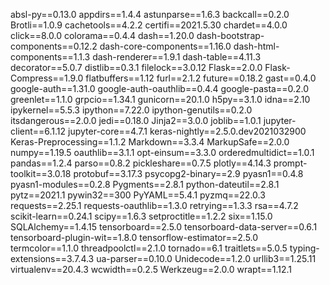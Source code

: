 absl-py==0.13.0
appdirs==1.4.4
astunparse==1.6.3
backcall==0.2.0
Brotli==1.0.9
cachetools==4.2.2
certifi==2021.5.30
chardet==4.0.0
click==8.0.0
colorama==0.4.4
dash==1.20.0
dash-bootstrap-components==0.12.2
dash-core-components==1.16.0
dash-html-components==1.1.3
dash-renderer==1.9.1
dash-table==4.11.3
decorator==5.0.7
distlib==0.3.1
filelock==3.0.12
Flask==2.0.0
Flask-Compress==1.9.0
flatbuffers==1.12
furl==2.1.2
future==0.18.2
gast==0.4.0
google-auth==1.31.0
google-auth-oauthlib==0.4.4
google-pasta==0.2.0
greenlet==1.1.0
grpcio==1.34.1
gunicorn==20.1.0
h5py==3.1.0
idna==2.10
ipykernel==5.5.3
ipython==7.22.0
ipython-genutils==0.2.0
itsdangerous==2.0.0
jedi==0.18.0
Jinja2==3.0.0
joblib==1.0.1
jupyter-client==6.1.12
jupyter-core==4.7.1
keras-nightly==2.5.0.dev2021032900
Keras-Preprocessing==1.1.2
Markdown==3.3.4
MarkupSafe==2.0.0
numpy==1.19.5
oauthlib==3.1.1
opt-einsum==3.3.0
orderedmultidict==1.0.1
pandas==1.2.4
parso==0.8.2
pickleshare==0.7.5
plotly==4.14.3
prompt-toolkit==3.0.18
protobuf==3.17.3
psycopg2-binary==2.9
pyasn1==0.4.8
pyasn1-modules==0.2.8
Pygments==2.8.1
python-dateutil==2.8.1
pytz==2021.1
pywin32==300
PyYAML==5.4.1
pyzmq==22.0.3
requests==2.25.1
requests-oauthlib==1.3.0
retrying==1.3.3
rsa==4.7.2
scikit-learn==0.24.1
scipy==1.6.3
setproctitle==1.2.2
six==1.15.0
SQLAlchemy==1.4.15
tensorboard==2.5.0
tensorboard-data-server==0.6.1
tensorboard-plugin-wit==1.8.0
tensorflow-estimator==2.5.0
termcolor==1.1.0
threadpoolctl==2.1.0
tornado==6.1
traitlets==5.0.5
typing-extensions==3.7.4.3
ua-parser==0.10.0
Unidecode==1.2.0
urllib3==1.25.11
virtualenv==20.4.3
wcwidth==0.2.5
Werkzeug==2.0.0
wrapt==1.12.1
